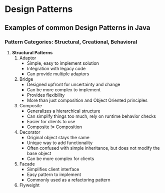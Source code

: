 # Design Patterns   
## Examples of common Design Patterns in Java

### Pattern Categories: Structural, Creational, Behavioral
1. **Structural Patterns**
   1. Adaptor
      * Simple, easy to implement solution
      * Integration with legacy code
      * Can provide multiple adaptors
   2. Bridge
      * Designed upfront for uncertainty and change
      * Can be more complex to implement
      * Provides flexibility
      * More than just composition and Object Oriented principles 
   3. Composite
      * Generalizes a hierarchical structure
      * Can simplify things too much, rely on runtime behavior checks
      * Easier for clients to use
      * Composite != Composition
   5. Decorator
      * Original object stays the same
      * Unique way to add functionality
      * Often confused with simple inheritance, but does not modify the base object
      * Can be more complex for clients
   6. Facade
      * Simplifies client interface
      * Easy pattern to implement
      * Commonly used as a refactoring pattern
   7. Flyweight
